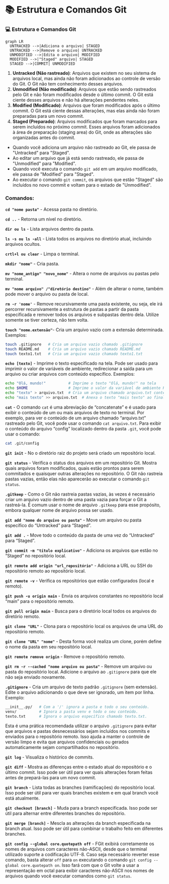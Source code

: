 # :books: Estrutura e Comandos Git 

### :computer: Estrutura e Comandos Git

```mermaid
graph LR
  UNTRACKED -->|Adiciona o arquivo| STAGED
  UNTRACKED -->|Remove o arquivo| UNTRACKED
  UNMODIFIED -->|Edita o arquivo| MODIFIED
  MODIFIED -->|"Staged" arquivo| STAGED
  STAGED -->|COMMIT| UNMODIFIED
```

1. **Untracked (Não rastreado)**: Arquivos que existem no seu sistema de arquivos local, mas ainda não foram adicionados ao controle de versão do Git. O Git não tem conhecimento desses arquivos.
2. **Unmodified (Não modificado)**: Arquivos que estão sendo rastreados pelo Git e não foram modificados desde o último commit. O Git está ciente desses arquivos e não há alterações pendentes neles.
3. **Modified (Modificado)**: Arquivos que foram modificados após o último commit. O Git está ciente dessas alterações, mas elas ainda não foram preparadas para um novo commit.
4. **Staged (Preparado)**: Arquivos modificados que foram marcados para serem incluídos no próximo commit. Esses arquivos foram adicionados à área de preparação (staging area) do Git, onde as alterações são organizadas antes do commit.

- Quando você adiciona um arquivo não rastreado ao Git, ele passa de "Untracked" para "Staged".
- Ao editar um arquivo que já está sendo rastreado, ele passa de "Unmodified" para "Modified".
- Quando você executa o comando `git add` em um arquivo modificado, ele passa de "Modified" para "Staged".
- Ao executar o comando `git commit`, os arquivos que estão "Staged" são incluídos no novo commit e voltam para o estado de "Unmodified".

### Comandos:

**`cd "nome pasta"`** - Acessa pasta no diretório.

**`cd ..`** - Retorna um nível no diretório.

**`dir ou ls`** - Lista arquivos dentro da pasta.

**`ls -s ou ls -all`** - Lista todos os arquivos no diretório atual, incluindo arquivos ocultos.

**`crtl+l ou clear`** - Limpa o terminal.

**`mkdir "nome"`** - Cria pasta.

**`mv "nome_antigo" "novo_nome"`** - Altera o nome de arquivos ou pastas pelo terminal.

**`mv "nome arquivo" /"diretório destino"`** - Além de alterar o nome, também pode mover o arquivo ou pasta de local.

**`rm -r 'nome'`** - Remove recursivamente uma pasta existente, ou seja, ele irá percorrer recursivamente a estrutura de pastas a partir da pasta especificada e remover todos os arquivos e subpastas dentro dela. Utilize somente se tiver certeza, não tem volta.

**`touch "nome.extensão"`**- Cria um arquivo vazio com a extensão determinada. Exemplos:

```bash
touch .gitignore   # Cria um arquivo vazio chamado .gitignore
touch README.md    # Cria um arquivo vazio chamado README.md
touch texto1.txt   # Cria um arquivo vazio chamado texto1.txt
```

**`echo [texto]`** - Imprime o texto especificado na tela. Pode ser usado para imprimir o valor de variáveis de ambiente, redirecionar a saída para um arquivo ou criar arquivos com conteúdo específico. Exemplos:

```bash
echo "Olá, mundo!"          # Imprime o texto "Olá, mundo!" na tela
echo $HOME                  # Imprime o valor da variável de ambiente HOME na tela
echo "texto" > arquivo.txt  # Cria um arquivo chamado arquivo.txt contendo o texto "texto"
echo "mais texto" >> arquivo.txt  # Anexa o texto "mais texto" ao final do arquivo arquivo.txt
```

**`cat`** - O comando `cat` é uma abreviação de “concatenate” e é usado para exibir o conteúdo de um ou mais arquivos de texto no terminal. Por exemplo, para ver o conteúdo de um arquivo chamado “arquivo.txt” rastreado pelo Git, você pode usar o comando `cat arquivo.txt`. Para exibir o conteúdo do arquivo “config” localizado dentro da pasta `.git`, você pode usar o comando:

```bash
cat .git/config
```

**`git init`** - No o diretório raiz do projeto será criado um repositório local.

**`git status`** - Verifica o status dos arquivos em um repositório Git. Mostra quais arquivos foram modificados, quais estão prontos para serem commitados e quaisquer outras alterações no repositório. O Git não rastreia pastas vazias, então elas não aparecerão ao executar o comando `git status`.

**`.gitkeep`** - Como o Git não rastreia pastas vazias, às vezes é necessário criar um arquivo vazio dentro de uma pasta vazia para forçar o Git a rastreá-la. É comum usar o nome de arquivo `.gitkeep` para esse propósito, embora qualquer nome de arquivo possa ser usado.

**`git add "nome do arquivo ou pasta"`** - Move um arquivo ou pasta específico do “Untracked” para “Staged”.

**`git add .`** - Move todo o conteúdo da pasta de uma vez do “Untracked” para “Staged”.

**`git commit -m "título explicativo"`** - Adiciona os arquivos que estão no “Staged” no repositório local.

**`git remote add origin "url_repositório"`** - Adiciona a URL ou SSH do repositório remoto ao repositório local.

**`git remote -v`** - Verifica os repositórios que estão configurados (local e remoto).

**`git push -u origin main`** - Envia os arquivos constantes no repositório local “main” para o repositório remoto.

**`git pull origin main`** - Busca para o diretório local todos os arquivos do diretório remoto.

**`git clone "URL"`** - Clona para o repositório local os arquivos de uma URL do repositório remoto.

**`git clone "URL" "nome"`** - Desta forma você realiza um clone, porém define o nome da pasta em seu repositório local.

**`git remote remove origin`** - Remove o repositório remoto.

**`git rm -r --cached "nome arquivo ou pasta"`** - Remove um arquivo ou pasta do repositório local. Adicione o arquivo ao `.gitignore` para que ele não seja enviado novamente.

**`.gitignore`** - Cria um arquivo de texto padrão `.gitignore` (sem extensão). Edite o arquivo adicionando o que deve ser ignorado, um item por linha. Exemplo:

```bash
__init__.py/   # Com a '/' ignora a pasta e todo o seu conteúdo.
venv/          # Ignora a pasta venv e todo o seu conteúdo.
texto.txt      # Ignora o arquivo específico chamado texto.txt.
```

Esta é uma prática recomendada utilizar o arquivo `.gitignore` para evitar que arquivos e pastas desnecessários sejam incluídos nos commits e enviados para o repositório remoto. Isso ajuda a manter o controle de versão limpo e evita que arquivos confidenciais ou gerados automaticamente sejam compartilhados no repositório.

**`git log`** - Visualiza o histórico de commits.

**`git diff`** - Mostra as diferenças entre o estado atual do repositório e o último commit. Isso pode ser útil para ver quais alterações foram feitas antes de prepará-las para um novo commit.

**`git branch`** - Lista todas as branches (ramificações) do repositório local. Isso pode ser útil para ver quais branches existem e em qual branch você está atualmente.

**`git checkout [branch]`** - Muda para a branch especificada. Isso pode ser útil para alternar entre diferentes branches do repositório.

**`git merge [branch]`** - Mescla as alterações da branch especificada na branch atual. Isso pode ser útil para combinar o trabalho feito em diferentes branches.

**`git config --global core.quotepath off`** -  FGit exibirá corretamente os nomes de arquivos com caracteres não-ASCII, desde que o terminal utilizado suporte a codificação UTF-8. Caso seja necessário reverter esse comando, basta alterar `off` para `on` executando o comando `git config --global core.quotepath on`. Isso fará com que o Git volte a usar a representação em octal para exibir caracteres não-ASCII nos nomes de arquivos quando você executar comandos como `git status`.
